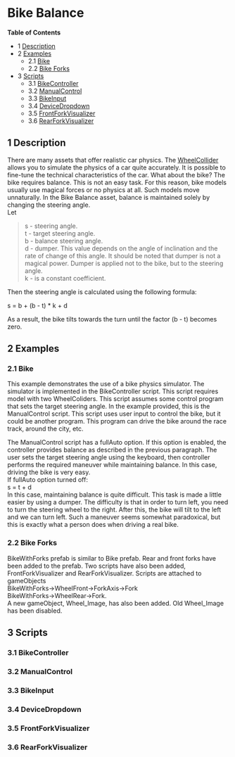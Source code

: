 # Bike Balance

**Table of Contents**
- 1 [Description](#1-description)
- 2 [Examples](#2-examples)
    - 2.1 [Bike](#bike)
    - 2.2 [Bike Forks](#bike-forks)
- 3 [Scripts](#3-scripts)
    - 3.1 [BikeController](#bikecontroller)
    - 3.2 [ManualControl](#manualcontrol)
    - 3.3 [BikeInput](#bikeinput)
    - 3.4 [DeviceDropdown](#devicedropdown)
    - 3.5 [FrontForkVisualizer](#frontforkvisualizer)
    - 3.6 [RearForkVisualizer](#rearforkvisualizer)

## 1 Description
There are many assets that offer realistic car physics. The [WheelCollider](https://docs.unity3d.com/Manual/class-WheelCollider.html) allows you to simulate the physics of a car quite accurately. It is possible to fine-tune the technical characteristics of the car. What about the bike?
The bike requires balance. This is not an easy task. For this reason, bike models usually use magical forces or no physics at all. Such models move unnaturally. In the Bike Balance asset, balance is maintained solely by changing the steering angle.<br>
Let<br>
> s - steering angle.<br>
t -  target steering angle.<br>
b - balance steering angle.<br>
d - dumper. This value depends on the angle of inclination and the rate of change of this angle. It should be noted that dumper is not a magical power. Dumper is applied not to the bike, but to the steering angle.<br>
k - is a constant coefficient.<br>

Then the steering angle is calculated using the following formula:<br>

s = b + (b - t) * k + d

As a result, the bike tilts towards the turn until the factor (b - t) becomes zero.

## 2 Examples
<a name="bike"></a>
### 2.1 Bike
This example demonstrates the use of a bike physics simulator. The simulator is implemented in the BikeController script. This script requires model with two WheelColiders. This script assumes some control program that sets the target steering angle. In the example provided, this is the ManualControl script. This script uses user input to control the bike, but it could be another program. This program can drive the bike around the race track, around the city, etc.

The ManualControl script has a fullAuto option. If this option is enabled, the controller provides balance as described in the previous paragraph. The user sets the target steering angle using the keyboard, then controller performs the required maneuver while maintaining balance. In this case, driving the bike is very easy.<br>
If fullAuto option turned off:<br>
s = t + d<br>
In this case, maintaining balance is quite difficult. This task is made a little easier by using a dumper. The difficulty is that in order to turn left, you need to turn the steering wheel to the right. After this, the bike will tilt to the left and we can turn left. Such a maneuver seems somewhat paradoxical, but this is exactly what a person does when driving a real bike.

<a name="bike-forks"></a>
### 2.2 Bike Forks
BikeWithForks prefab is similar to Bike prefab. Rear and front forks have been added to the prefab. Two scripts have also been added, FrontForkVisualizer and RearForkVisualizer. Scripts are attached to gameObjects<br>
BikeWithForks->WheelFront->ForkAxis->Fork<br>
BikeWithForks->WheelRear->Fork.<br>
A new gameObject, Wheel_Image, has also been added. Old Wheel_Image has been disabled. 

## 3 Scripts
<a name="bikecontroller"></a>
### 3.1 BikeController
<a name="manualcontrol"></a>
### 3.2 ManualControl
<a name="bikeinput"></a>
### 3.3 BikeInput
<a name="devicedropdown"></a>
### 3.4 DeviceDropdown
<a name="frontforkvisualizer"></a>
### 3.5 FrontForkVisualizer
<a name="rearforkvisualizer"></a>
### 3.6 RearForkVisualizer
